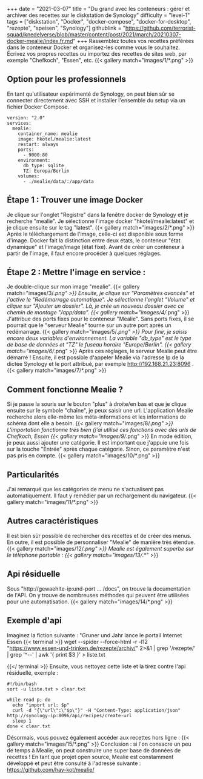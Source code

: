 +++
date = "2021-03-07"
title = "Du grand avec les conteneurs : gérer et archiver des recettes sur le diskstation de Synology"
difficulty = "level-1"
tags = ["diskstation", "Docker", "docker-compose", "docker-for-desktop", "rezepte", "speisen", "Synology"]
githublink = "https://github.com/terrorist-squad/knedelverse/blob/master/content/post/2021/march/20210307-docker-mealie/index.fr.md"
+++
Rassemblez toutes vos recettes préférées dans le conteneur Docker et organisez-les comme vous le souhaitez. Écrivez vos propres recettes ou importez des recettes de sites web, par exemple "Chefkoch", "Essen", etc.
{{< gallery match="images/1/*.png" >}}

## Option pour les professionnels
En tant qu'utilisateur expérimenté de Synology, on peut bien sûr se connecter directement avec SSH et installer l'ensemble du setup via un fichier Docker Compose.
```
version: "2.0"
services:
  mealie:
    container_name: mealie
    image: hkotel/mealie:latest
    restart: always
    ports:
      - 9000:80
    environment:
      db_type: sqlite
      TZ: Europa/Berlin
    volumes:
      - ./mealie/data/:/app/data

```

## Étape 1 : Trouver une image Docker
Je clique sur l'onglet "Registre" dans la fenêtre docker de Synology et je recherche "mealie". Je sélectionne l'image docker "hkotel/mealie:latest" et je clique ensuite sur le tag "latest".
{{< gallery match="images/2/*.png" >}}
Après le téléchargement de l'image, celle-ci est disponible sous forme d'image. Docker fait la distinction entre deux états, le conteneur "état dynamique" et l'image/image (état fixe). Avant de créer un conteneur à partir de l'image, il faut encore procéder à quelques réglages.
## Étape 2 : Mettre l'image en service :
Je double-clique sur mon image "mealie".
{{< gallery match="images/3/*.png" >}}
Ensuite, je clique sur "Paramètres avancés" et j'active le "Redémarrage automatique". Je sélectionne l'onglet "Volume" et clique sur "Ajouter un dossier". Là, je crée un nouveau dossier avec ce chemin de montage "/app/data".
{{< gallery match="images/4/*.png" >}}
J'attribue des ports fixes pour le conteneur "Mealie". Sans ports fixes, il se pourrait que le "serveur Mealie" tourne sur un autre port après un redémarrage.
{{< gallery match="images/5/*.png" >}}
Pour finir, je saisis encore deux variables d'environnement. La variable "db_type" est le type de base de données et "TZ" le fuseau horaire "Europe/Berlin".
{{< gallery match="images/6/*.png" >}}
Après ces réglages, le serveur Mealie peut être démarré ! Ensuite, il est possible d'appeler Mealie via l'adresse Ip de la dictée Synology et le port attribué, par exemple http://192.168.21.23:8096 .
{{< gallery match="images/7/*.png" >}}

## Comment fonctionne Mealie ?
Si je passe la souris sur le bouton "plus" à droite/en bas et que je clique ensuite sur le symbole "chaîne", je peux saisir une url. L'application Mealie recherche alors elle-même les méta-informations et les informations de schéma dont elle a besoin.
{{< gallery match="images/8/*.png" >}}
L'importation fonctionne très bien (j'ai utilisé ces fonctions avec des urls de Chefkoch, Essen
{{< gallery match="images/9/*.png" >}}
En mode édition, je peux aussi ajouter une catégorie. Il est important que j'appuie une fois sur la touche "Entrée" après chaque catégorie. Sinon, ce paramètre n'est pas pris en compte.
{{< gallery match="images/10/*.png" >}}

## Particularités
J'ai remarqué que les catégories de menu ne s'actualisent pas automatiquement. Il faut y remédier par un rechargement du navigateur.
{{< gallery match="images/11/*.png" >}}

## Autres caractéristiques
Il est bien sûr possible de rechercher des recettes et de créer des menus. En outre, il est possible de personnaliser "Mealie" de manière très étendue.
{{< gallery match="images/12/*.png" >}}
Mealie est également superbe sur le téléphone portable :
{{< gallery match="images/13/*.*" >}}

## Api résiduelle
Sous "http://gewaehlte-ip:und-port ... /docs", on trouve la documentation de l'API. On y trouve de nombreuses méthodes qui peuvent être utilisées pour une automatisation.
{{< gallery match="images/14/*.png" >}}

## Exemple d'api
Imaginez la fiction suivante : "Gruner und Jahr lance le portail Internet Essen
{{< terminal >}}
wget --spider --force-html -r -l12  "https://www.essen-und-trinken.de/rezepte/archiv/"  2>&1 | grep '/rezepte/' | grep '^--' | awk '{ print $3 }' > liste.txt

{{</ terminal >}}
Ensuite, vous nettoyez cette liste et la tirez contre l'api résiduelle, exemple :
```
#!/bin/bash
sort -u liste.txt > clear.txt

while read p; do
  echo "import url: $p"
  curl -d "{\"url\":\"$p\"}" -H "Content-Type: application/json" http://synology-ip:8096/api/recipes/create-url
  sleep 1
done < clear.txt

```
Désormais, vous pouvez également accéder aux recettes hors ligne :
{{< gallery match="images/15/*.png" >}}
Conclusion : si l'on consacre un peu de temps à Mealie, on peut construire une super base de données de recettes ! En tant que projet open source, Mealie est constamment développé et peut être consulté à l'adresse suivante : https://github.com/hay-kot/mealie/

